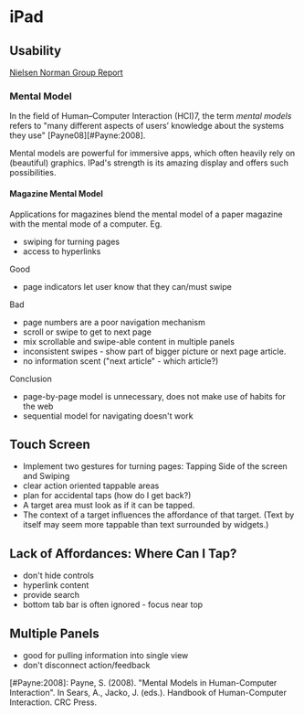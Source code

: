 # iPad

## Usability ##

[Nielsen Norman Group Report][nngroup.ipad]

### Mental Model ###

In the field of Human–Computer Interaction (HCI)7, the term _mental models_ refers to "many different aspects of users’ knowledge about the systems they use" [Payne08][#Payne:2008]. 

Mental models are powerful for immersive apps, which often heavily rely on (beautiful) graphics. IPad's strength is its amazing display and offers such possibilities.

#### Magazine Mental Model ####

Applications for magazines blend the mental model of a paper magazine with the mental mode of a computer. Eg.
- swiping for turning pages
- access to hyperlinks

Good
- page indicators let user know that they can/must swipe

Bad
- page numbers are a poor navigation mechanism
- scroll or swipe to get to next page
- mix scrollable and swipe-able content in multiple panels
- inconsistent swipes - show part of bigger picture or next page article.
- no information scent ("next article" - which article?)

Conclusion
- page-by-page model is unnecessary, does not make use of habits for the web
- sequential model for navigating doesn't work

## Touch Screen ##

- Implement two gestures for turning pages: Tapping Side of the screen and Swiping
- clear action oriented tappable areas 
- plan for accidental taps (how do I get back?)
- A target area must look as if it can be tapped.
- The context of a target influences the affordance of that target. (Text by itself may seem more tappable than text surrounded by widgets.)

## Lack of Affordances: Where Can I Tap?

- don't hide controls
- hyperlink content
- provide search
- bottom tab bar is often ignored - focus near top

## Multiple Panels ##

- good for pulling information into single view
- don't disconnect action/feedback


[nngroup.ipad]:http://s3.amazonaws.com/nngroup/ipad-usability.pdf

[#Payne:2008]: Payne, S. (2008). "Mental Models in Human-Computer Interaction". In Sears, A., Jacko, J. (eds.). Handbook of Human-Computer Interaction. CRC Press.